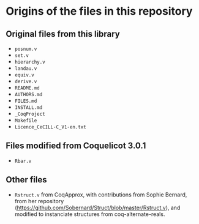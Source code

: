 # Origins of the files in this repository

## Original files from this library

- `posnum.v`
- `set.v`
- `hierarchy.v`
- `landau.v`
- `equiv.v`
- `derive.v`
- `README.md`
- `AUTHORS.md`
- `FILES.md`
- `INSTALL.md`
- `_CoqProject`
- `Makefile`
- `Licence_CeCILL-C_V1-en.txt`

## Files modified from Coquelicot 3.0.1
- `Rbar.v`

## Other files
- `Rstruct.v` from CoqApprox, with contributions from Sophie Bernard, from her repository (https://github.com/Sobernard/Struct/blob/master/Rstruct.v), and modified to instanciate structures from coq-alternate-reals.


